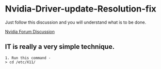 # Nvidia-Driver-update-Resolution-fix

Just follow this discussion and you will understand what is to be done.

[Nvidia Forum Discussion](https://forums.developer.nvidia.com/t/edid-issue/44370)

IT is really a very simple technique.
---

	1. Run this command - 
	> cd /etc/X11/
